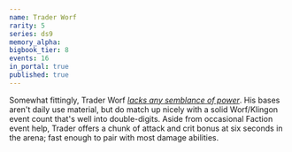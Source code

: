 ```yaml
---
name: Trader Worf
rarity: 5
series: ds9
memory_alpha:
bigbook_tier: 8
events: 16
in_portal: true
published: true
---
```


Somewhat fittingly, Trader Worf [_lacks any semblance of power_](https://www.youtube.com/watch?v=T8PqC7i0mEI). His bases aren't daily use material, but do match up nicely with a solid Worf/Klingon event count that's well into double-digits. Aside from occasional Faction event help, Trader offers a chunk of attack and crit bonus at six seconds in the arena; fast enough to pair with most damage abilities.
